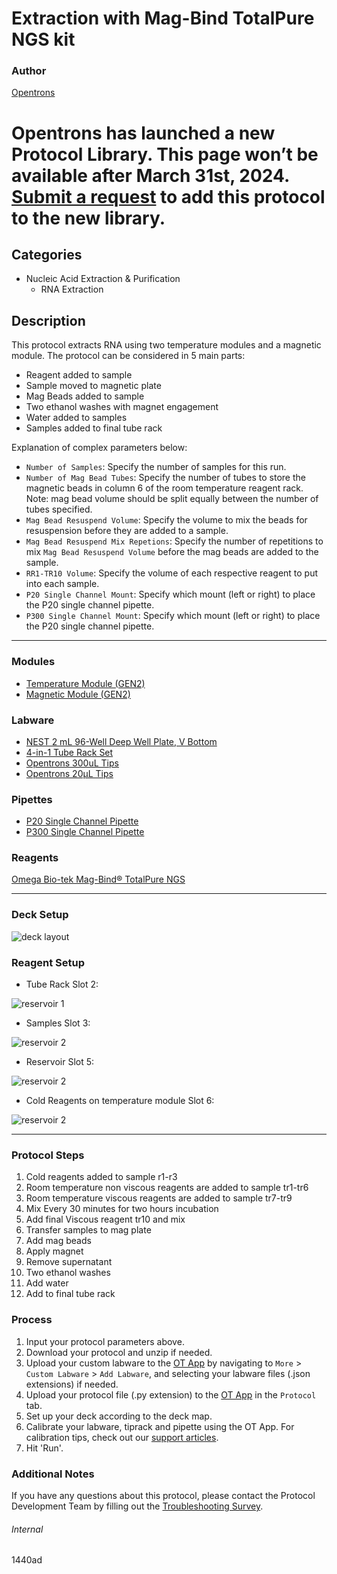 # Extraction with Mag-Bind TotalPure NGS kit

### Author
[Opentrons](https://opentrons.com/)


# Opentrons has launched a new Protocol Library. This page won’t be available after March 31st, 2024. [Submit a request](https://docs.google.com/forms/d/e/1FAIpQLSdYYp9QCKow4nn0KlCVsMS3HX0eJ0N9O7-erajKvcpT0lWbSg/viewform) to add this protocol to the new library.

## Categories
* Nucleic Acid Extraction & Purification
	* RNA Extraction

## Description
This protocol extracts RNA using two temperature modules and a magnetic module. The protocol can be considered in 5 main parts:

* Reagent added to sample
* Sample moved to magnetic plate
* Mag Beads added to sample
* Two ethanol washes with magnet engagement
* Water added to samples
* Samples added to final tube rack


Explanation of complex parameters below:
* `Number of Samples`: Specify the number of samples for this run.
* `Number of Mag Bead Tubes`: Specify the number of tubes to store the magnetic beads in column 6 of the room temperature reagent rack. Note: mag bead volume should be split equally between the number of tubes specified. 
* `Mag Bead Resuspend Volume`: Specify the volume to mix the beads for resuspension before they are added to a sample.
* `Mag Bead Resuspend Mix Repetions`: Specify the number of repetitions to mix `Mag Bead Resuspend Volume` before the mag beads are added to the sample.
* `RR1-TR10 Volume`: Specify the volume of each respective reagent to put into each sample.
* `P20 Single Channel Mount`: Specify which mount (left or right) to place the P20 single channel pipette.
* `P300 Single Channel Mount`: Specify which mount (left or right) to place the P20 single channel pipette.


---

### Modules
* [Temperature Module (GEN2)](https://shop.opentrons.com/collections/hardware-modules/products/tempdeck)
* [Magnetic Module (GEN2)](https://shop.opentrons.com/collections/hardware-modules/products/magdeck)

### Labware
* [NEST 2 mL 96-Well Deep Well Plate, V Bottom](https://shop.opentrons.com/collections/lab-plates/products/nest-0-2-ml-96-well-deep-well-plate-v-bottom)
* [4-in-1 Tube Rack Set](https://shop.opentrons.com/collections/racks-and-adapters/products/tube-rack-set-1)
* [Opentrons 300uL Tips](https://shop.opentrons.com/collections/opentrons-tips/products/opentrons-300ul-tips)
* [Opentrons 20µL Tips](https://shop.opentrons.com/collections/opentrons-tips/products/opentrons-10ul-tips)


### Pipettes
* [P20 Single Channel Pipette](https://shop.opentrons.com/collections/ot-2-robot/products/single-channel-electronic-pipette)
* [P300 Single Channel Pipette](https://shop.opentrons.com/collections/ot-2-robot/products/single-channel-electronic-pipette)


### Reagents
[Omega Bio-tek Mag-Bind® TotalPure NGS](https://www.omegabiotek.com/product/mag-bind-totalpure-ngs/)

---

### Deck Setup
![deck layout](https://opentrons-protocol-library-website.s3.amazonaws.com/custom-README-images/1440ad/Screen+Shot+2021-07-01+at+12.32.29+PM.png)

### Reagent Setup

* Tube Rack Slot 2:

![reservoir 1](https://opentrons-protocol-library-website.s3.amazonaws.com/custom-README-images/1440ad/Screen+Shot+2021-07-01+at+12.18.47+PM.png)

* Samples Slot 3:

![reservoir 2](https://opentrons-protocol-library-website.s3.amazonaws.com/custom-README-images/1440ad/Screen+Shot+2021-07-01+at+12.18.57+PM.png)

* Reservoir Slot 5:

![reservoir 2](https://opentrons-protocol-library-website.s3.amazonaws.com/custom-README-images/1440ad/Screen+Shot+2021-07-01+at+12.18.27+PM.png)

* Cold Reagents on temperature module Slot 6:

![reservoir 2](https://opentrons-protocol-library-website.s3.amazonaws.com/custom-README-images/1440ad/Screen+Shot+2021-07-01+at+12.18.33+PM.png)



---

### Protocol Steps
1. Cold reagents added to sample r1-r3
2. Room temperature non viscous reagents are added to sample tr1-tr6
3. Room temperature viscous reagents are added to sample tr7-tr9
4. Mix Every 30 minutes for two hours incubation
5. Add final Viscous reagent tr10 and mix
6. Transfer samples to mag plate
7. Add mag beads
8. Apply magnet
9. Remove supernatant
10. Two ethanol washes
11. Add water
12. Add to final tube rack


### Process
1. Input your protocol parameters above.
2. Download your protocol and unzip if needed.
3. Upload your custom labware to the [OT App](https://opentrons.com/ot-app) by navigating to `More` > `Custom Labware` > `Add Labware`, and selecting your labware files (.json extensions) if needed.
4. Upload your protocol file (.py extension) to the [OT App](https://opentrons.com/ot-app) in the `Protocol` tab.
5. Set up your deck according to the deck map.
6. Calibrate your labware, tiprack and pipette using the OT App. For calibration tips, check out our [support articles](https://support.opentrons.com/en/collections/1559720-guide-for-getting-started-with-the-ot-2).
7. Hit 'Run'.

### Additional Notes
If you have any questions about this protocol, please contact the Protocol Development Team by filling out the [Troubleshooting Survey](https://protocol-troubleshooting.paperform.co/).

###### Internal
1440ad
